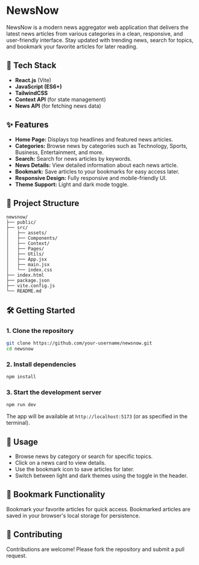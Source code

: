 # NewsNow

NewsNow is a modern news aggregator web application that delivers the latest news articles from various categories in a clean, responsive, and user-friendly interface. Stay updated with trending news, search for topics, and bookmark your favorite articles for later reading.

## 🚀 Tech Stack
- **React.js** (Vite)
- **JavaScript (ES6+)**
- **TailwindCSS**
- **Context API** (for state management)
- **News API** (for fetching news data)

## ✨ Features
- **Home Page:** Displays top headlines and featured news articles.
- **Categories:** Browse news by categories such as Technology, Sports, Business, Entertainment, and more.
- **Search:** Search for news articles by keywords.
- **News Details:** View detailed information about each news article.
- **Bookmark:** Save articles to your bookmarks for easy access later.
- **Responsive Design:** Fully responsive and mobile-friendly UI.
- **Theme Support:** Light and dark mode toggle.

## 📁 Project Structure
```
newsnow/
├── public/
├── src/
│   ├── assets/
│   ├── Components/
│   ├── Context/
│   ├── Pages/
│   ├── Utils/
│   ├── App.jsx
│   ├── main.jsx
│   └── index.css
├── index.html
├── package.json
├── vite.config.js
└── README.md
```

## 🛠️ Getting Started

### 1. Clone the repository
```bash
git clone https://github.com/your-username/newsnow.git
cd newsnow
```

### 2. Install dependencies
```bash
npm install
```

### 3. Start the development server
```bash
npm run dev
```

The app will be available at `http://localhost:5173` (or as specified in the terminal).

## 📝 Usage
- Browse news by category or search for specific topics.
- Click on a news card to view details.
- Use the bookmark icon to save articles for later.
- Switch between light and dark themes using the toggle in the header.

## 📌 Bookmark Functionality
Bookmark your favorite articles for quick access. Bookmarked articles are saved in your browser's local storage for persistence.

## 🤝 Contributing
Contributions are welcome! Please fork the repository and submit a pull request.

